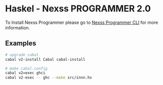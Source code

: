 # Haskel - Nexss PROGRAMMER 2.0

To Install Nexss Programmer please go to [Nexss Programmer CLI](https://github.com/nexssp/cli#readme) for more information.

## Examples

```sh
# upgrade cabal
cabal v2-install Cabal cabal-install

# make cabal.config
cabal v2=exec ghci
cabal v2-exec -- ghc --make src/innn.hs

```
